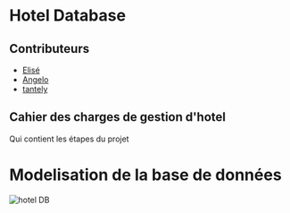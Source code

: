 # Hotel Database

## Contributeurs
 - [Elisé](https://github.com/Ngitangita)
 - [Angelo](https://github.com/Angelosolofonirina)
 - [tantely](https://github.com/Hevitriniavo)

## Cahier des charges de gestion d'hotel

Qui contient les étapes du projet

# Modelisation de la base de données

![ hotel DB ](./image/MCD_VersionFinal.png "Elisé") 
